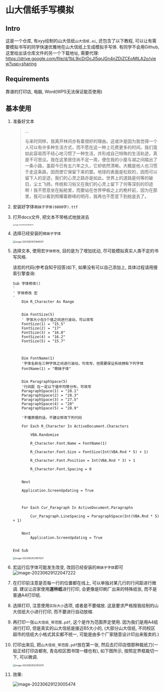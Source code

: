 # 山大信纸手写模拟

## Intro

这是一个仓库, 有xyy绘制的山大信纸`山大信纸.ai`, 还包含了以下教程, 可以让有需要模拟书写的同学快速优雅地在山大信纸上生成模拟手写体. 
有同学不会用Github, 这里给出该仓库文件的另一个下载地址, 需要代理: https://drive.google.com/file/d/1bL9icDrDcJI5qrJGn4nZDiZCEoMILA2o/view?usp=sharing 

## Requirements

靠谱的打印店, 电脑, Word(WPS无法保证能否使用)

## 基本使用

1. 准备好文本

   > …
   >
   > 与来时同样，我离开林间亦有着很好的理由。这或许是因为我觉得一个人可以有许多种生活方式，而不愿在这一种上花费更多的时间。我们竟如此容易而不经心地习惯了一种生活，并形成自己特殊的生活轨迹，真是不可思议。我在这里居住尚不足一周，便在我的小屋与湖之间踏出了一条小路，虽距今已有五六年之久，它却依然清晰。大概是他人也习惯于走这条路，因而使它保留下来的罢。地球的表面是松软的，因而可以留下人的足迹，我们的心灵之路亦是如此。世界上的道路是何等的破旧，尘土飞扬，传统和习俗又在我们的心灵上留下了何等深刻的印迹啊！我不愿意坐在船舱里，而要站在世界甲板之上的桅杆前，因为在那里，我可以看到照耀着群峰的明月，我再也不愿意下到舱底去了。

2. 安装好字体`萌妹子字体(6000字).ttf`

3. 打开docx文件, 把文本不带格式地放进去

   <img src="pic/image-20230629121806343.png" alt="image-20230629121806343" style="zoom: 33%;" />

4. 选择已经安装的`萌妹子字体`

   <img src="pic/image-20230629121846351.png" alt="image-20230629121846351" style="zoom:50%;" />

5. 选择文本, 使用宏`字体修改`, 目的是为了增加扰动, 尽可能模拟真实人类不定的书写风格.

   该宏的代码(参考自知乎回答)如下, 如果没有可以自己添加上, 具体过程请用搜索引擎查询:

   ```
   Sub 字体修改()
   '
   ' 字体修改 宏
   '
       Dim R_Character As Range
   
   
       Dim FontSize(5)
       ' 字体大小在5个值之间进行波动，可以改写
       FontSize(1) = "15.5"
       FontSize(2) = "17"
       FontSize(3) = "16.8"
       FontSize(4) = "16.2"
       FontSize(5) = "15.7"
   
   
   
       Dim FontName(1)
       '字体名称在三种字体之间进行波动，可改写，但需要保证系统拥有下列字体
       FontName(1) = "萌妹子体"
   
   
       Dim ParagraphSpace(5)
       '行间距 在一定以下值中均等分布，可改写
       ParagraphSpace(1) = "28.1"
       ParagraphSpace(2) = "28.3"
       ParagraphSpace(3) = "27.5"
       ParagraphSpace(4) = "28"
       ParagraphSpace(5) = "28.9"
   
       '不懂原理的话，不建议修改下列代码
   
       For Each R_Character In ActiveDocument.Characters
   
           VBA.Randomize
   
           R_Character.Font.Name = FontName(1)
   
           R_Character.Font.Size = FontSize(Int(VBA.Rnd * 5) + 1)
   
           R_Character.Font.Position = Int(VBA.Rnd * 3) + 1
   
           R_Character.Font.Spacing = 0
   
   
       Next
   
       Application.ScreenUpdating = True
   
   
   
       For Each Cur_Paragraph In ActiveDocument.Paragraphs
   
           Cur_Paragraph.LineSpacing = ParagraphSpace(Int(VBA.Rnd * 5) + 1)
   
   
       Next
           Application.ScreenUpdating = True
   
   
   End Sub
   
   ```

   <img src="pic/image-20230629121957637.png" alt="image-20230629121957637" style="zoom:50%;" />

6. 宏运行后字体可能发生改变, 改回已经安装的`萌妹子字体`即可
   ![image-20230629122047222](pic/image-20230629122047222.png)

7. 在打印前注意是否每一行的位置都在线上, 可以单独对某几行的行间距进行微调. 建议让店家使用**道林纸**进行打印, 会更像是印刷厂出来的特殊纸张, 而不是普通A4打印纸.

8. 选择打印, 注意使用`实际大小`选项, 或者是不要缩放. 这是要求严格按我绘制的山大信纸大小进行打印, 而不要进行自动放缩.

9. 再打印一张`山大信纸_带范围.pdf`, 这个是作为范围界定使用. 因为我们是用A4纸进行打印, 但是真实的山大信纸是接近B5大小的, (大部分山大信纸, 不同校区超市的信纸大小格式其实都不统一, 可能是由多个厂家随意设计印出来贩卖的.)

10. 打印出来后, 把`山大信纸_带范围.pdf`放在第一张, 然后去打印店借那种裁纸刀(一般正经打印店都有, 青岛校区图书馆一楼也有), 如下图所示, 按照定界框裁切一下, 可以微调.

    <img src="pic/image-20230629122912070.png" alt="image-20230629122912070" style="zoom: 50%;" />

11. 效果:

    ![image-20230629123005474](pic/image-20230629123005474.png)
